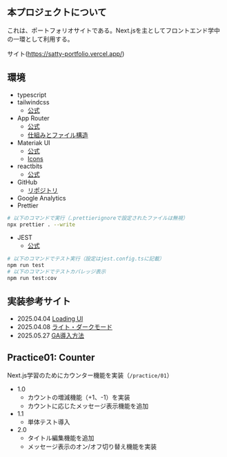 ## 本プロジェクトについて

これは、ポートフォリオサイトである。Next.jsを主としてフロントエンド学中の一環として利用する。

サイト(https://satty-portfolio.vercel.app/)

## 環境

- typescript
- tailwindcss
  - [公式](https://tailwindcss.com/)
- App Router
  - [公式](https://nextjs.org/docs/app)
  - [仕組みとファイル構造](https://zenn.dev/blueish/articles/4b2ae3781ade57)
- Materiak UI
  - [公式](https://mui.com/material-ui/getting-started/)
  - [Icons](https://mui.com/material-ui/material-icons/)
- reactbits
  - [公式](https://www.reactbits.dev/)
- GitHub
  - [リポジトリ](https://github.com/satty-dev/next-portfolio)
- Google Analytics
- Prettier
```bash
# 以下のコマンドで実行（.prettierignoreで設定されたファイルは無視）
npx prettier . --write
```
- JEST
  - [公式](https://jestjs.io/ja/)
```bash
# 以下のコマンドでテスト実行（設定はjest.config.tsに記載）
npm run test
# 以下のコマンドでテストカバレッジ表示
npm run test:cov
```

## 実装参考サイト

- 2025.04.04 [Loading UI](https://zenn.dev/y_ta/articles/b1908ec6af6819)
- 2025.04.08 [ライト・ダークモード](https://qiita.com/KadoProG/items/15ceebf1aef774690bdf)
- 2025.05.27 [GA導入方法](https://webtech-media.jp/article/nextjs-14-app-router-google-analytics/)

## Practice01: Counter
Next.js学習のためにカウンター機能を実装（`/practice/01`）
- 1.0
  - カウントの増減機能（+1、-1）を実装
  - カウントに応じたメッセージ表示機能を追加
- 1.1
  - 単体テスト導入
- 2.0
  - タイトル編集機能を追加
  - メッセージ表示のオン/オフ切り替え機能を実装
